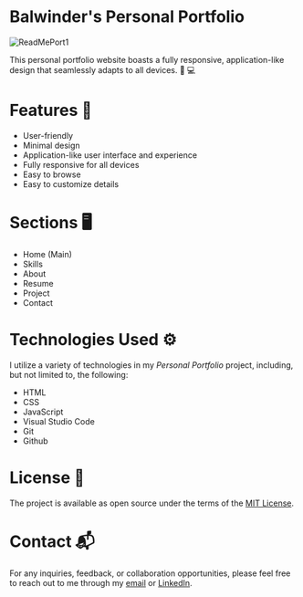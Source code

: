# Balwinder's Personal Portfolio 

![ReadMePort1](https://github.com/user-attachments/assets/402532bc-5ef2-4fed-bb96-593a368acee4)

This personal portfolio website boasts a fully responsive, application-like design that seamlessly adapts to all devices. 📱 💻

# Features 🚀

- User-friendly
- Minimal design
- Application-like user interface and experience
- Fully responsive for all devices
- Easy to browse
- Easy to customize details

# Sections 🖥

- Home (Main)
- Skills
- About
- Resume
- Project
- Contact

# Technologies Used ⚙

I utilize a variety of technologies in my *Personal Portfolio* project, including, but not limited to, the following:

- HTML
- CSS
- JavaScript
- Visual Studio Code
- Git
- Github

# License 📄

The project is available as open source under the terms of the [MIT License](https://github.com/BSKalsi0/Personal-Portfolio-Website/blob/main/LICENSE).

# Contact 📬
For any inquiries, feedback, or collaboration opportunities, please feel free to reach out to me through my [email](balwindersinghkalsi0@gmail.com) or [LinkedIn](https://www.linkedin.com/in/balwindersinghkalsi/).

